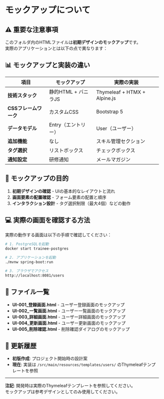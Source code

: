 # モックアップについて

## ⚠️ 重要な注意事項

このフォルダ内のHTMLファイルは**初期デザインのモックアップ**です。  
実際のアプリケーションとは以下の点で異なります：

## 📊 モックアップと実装の違い

| 項目 | モックアップ | 実際の実装 |
|------|------------|-----------|
| **技術スタック** | 静的HTML + バニラJS | Thymeleaf + HTMX + Alpine.js |
| **CSSフレームワーク** | カスタムCSS | Bootstrap 5 |
| **データモデル** | Entry（エントリー） | User（ユーザー） |
| **追加機能** | なし | スキル管理セクション |
| **タグ選択** | リストボックス | チェックボックス |
| **通知設定** | 研修通知 | メールマガジン |

## 🎨 モックアップの目的

1. **初期デザインの確認** - UIの基本的なレイアウトと流れ
2. **画面要素の配置確認** - フォーム要素の配置と順序
3. **インタラクション設計** - タグ選択制限（最大4個）などの動作

## 💻 実際の画面を確認する方法

実際の動作する画面は以下の手順で確認してください：

```bash
# 1. PostgreSQLを起動
docker start trainee-postgres

# 2. アプリケーションを起動
./mvnw spring-boot:run

# 3. ブラウザでアクセス
http://localhost:8081/users
```

## 📁 ファイル一覧

- **UI-001_登録画面.html** - ユーザー登録画面のモックアップ
- **UI-002_一覧画面.html** - ユーザー一覧画面のモックアップ
- **UI-003_詳細画面.html** - ユーザー詳細画面のモックアップ
- **UI-004_更新画面.html** - ユーザー更新画面のモックアップ
- **UI-005_削除確認.html** - 削除確認ダイアログのモックアップ

## 🔄 更新履歴

- **初版作成**: プロジェクト開始時の設計案
- **現在**: 実装は `/src/main/resources/templates/users/` のThymeleafテンプレートを参照

---

**注記**: 開発時は実際のThymeleafテンプレートを参照してください。  
モックアップは参考デザインとしてのみ使用してください。